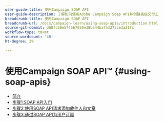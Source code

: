 ```yaml
---
user-guide-title: 使用Campaign SOAP API
user-guide-description: 了解如何使用Adobe Campaign Soap API并创建高级交付工作流。
breadcrumb-title: 使用Campaign SOAP API
breadcrumb-url: /docs/campaign-learn/using-soap-apis/introduction.html
source-git-commit: d68fc50e574567059e38b644ba7a3275ce3a21fc
workflow-type: tm+mt
source-wordcount: '48'
ht-degree: 2%

---
```



# 使用Campaign SOAP API™ {#using-soap-apis}

+ [简介](/help/tutorial-using-soap-apis/introduction.md)
+ [步骤1:SOAP API入门](/help/tutorial-using-soap-apis/get-started-with-soap-apis.md)
+ [步骤2:使用SOAP API请求添加收件人和文章](/help/tutorial-using-soap-apis/add-recipients-and-articles-using-using-soap-api-requests.md)
+ [步骤3:通过SOAP API为用户订阅](/help/tutorial-using-soap-apis/subscribe-users-via-soap-api.md)